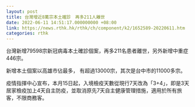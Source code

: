 ```yaml
---
layout: post
title: 台灣增近8萬宗本土確診　再多211人離世
date: 2022-06-11 14:51:17.000000000 +08:00
link: https://news.rthk.hk/rthk/ch/component/k2/1652589-20220611.htm
categories: rthk
---
```


台灣新增79598宗新冠病毒本土確診個案，再多211名患者離世，另外新增中重症446宗。

新增本土個案以高雄市佔最多， 有超過13000宗，其次是台中市的11000多宗。

疫情指揮中心宣布，本月15日起，入境檢疫天數從現行7天改為「3+4」，即是3天居家檢疫加上4天自主防疫，並取消原先7天自主健康管理措施，適用於所有旅客，不限商務客。
